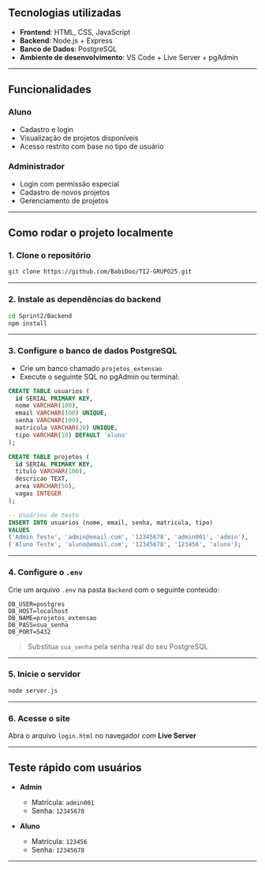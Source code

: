 ## Tecnologias utilizadas

- **Frontend**: HTML, CSS, JavaScript
- **Backend**: Node.js + Express
- **Banco de Dados**: PostgreSQL
- **Ambiente de desenvolvimento**: VS Code + Live Server + pgAdmin

---

## Funcionalidades

### Aluno
- Cadastro e login
- Visualização de projetos disponíveis
- Acesso restrito com base no tipo de usuário

### Administrador
- Login com permissão especial
- Cadastro de novos projetos
- Gerenciamento de projetos

---

## Como rodar o projeto localmente

### 1. Clone o repositório

```bash
git clone https://github.com/BabiDoo/TI2-GRUPO25.git
```

---

### 2. Instale as dependências do backend

```bash
cd Sprint2/Backend
npm install
```

---

### 3. Configure o banco de dados PostgreSQL

- Crie um banco chamado `projetos_extensao`
- Execute o seguinte SQL no pgAdmin ou terminal:

```sql
CREATE TABLE usuarios (
  id SERIAL PRIMARY KEY,
  nome VARCHAR(100),
  email VARCHAR(100) UNIQUE,
  senha VARCHAR(100),
  matricula VARCHAR(20) UNIQUE,
  tipo VARCHAR(10) DEFAULT 'aluno'
);

CREATE TABLE projetos (
  id SERIAL PRIMARY KEY,
  titulo VARCHAR(100),
  descricao TEXT,
  area VARCHAR(50),
  vagas INTEGER
);

-- Usuários de teste
INSERT INTO usuarios (nome, email, senha, matricula, tipo)
VALUES 
('Admin Teste', 'admin@email.com', '12345678', 'admin001', 'admin'),
('Aluno Teste', 'aluno@email.com', '12345678', '123456', 'aluno');
```

---

### 4. Configure o `.env`

Crie um arquivo `.env` na pasta `Backend` com o seguinte conteúdo:

```env
DB_USER=postgres
DB_HOST=localhost
DB_NAME=projetos_extensao
DB_PASS=sua_senha
DB_PORT=5432
```

> Substitua `sua_senha` pela senha real do seu PostgreSQL

---

### 5. Inicie o servidor

```bash
node server.js
```

---

### 6. Acesse o site

Abra o arquivo `login.html` no navegador com **Live Server**

---

## Teste rápido com usuários

- **Admin**
  - Matrícula: `admin001`
  - Senha: `12345678`

- **Aluno**
  - Matrícula: `123456`
  - Senha: `12345678`

---

